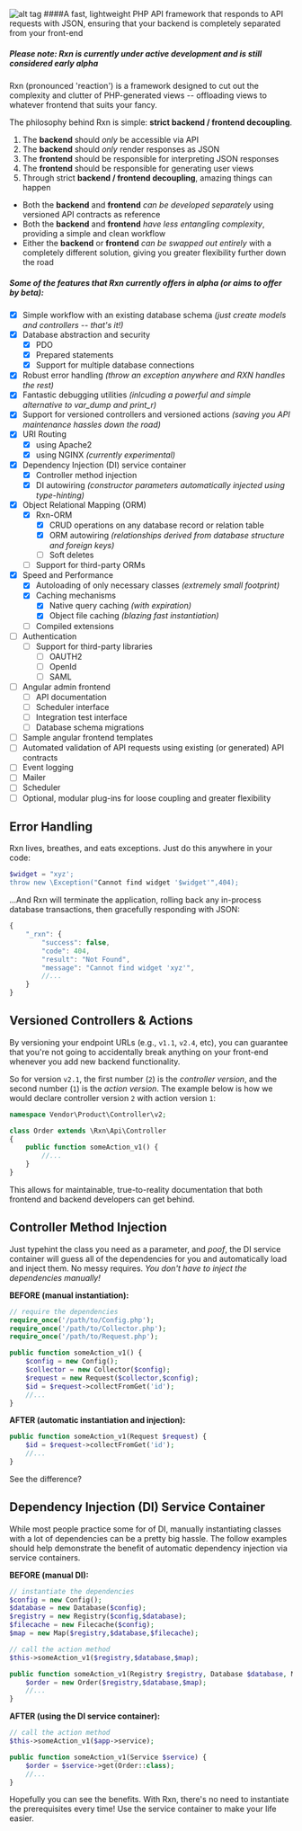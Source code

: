 ![alt tag](http://i.imgur.com/nu63B1J.png?1)
####A fast, lightweight PHP API framework that responds to API requests with JSON, ensuring that your backend is completely separated from your front-end

##### Please note: Rxn is currently under active development and is still considered *early* alpha

Rxn (pronounced 'reaction') is a framework designed to cut out the complexity and clutter of PHP-generated views -- offloading views to whatever frontend that suits your fancy.

The philosophy behind Rxn is simple: **strict backend / frontend decoupling**.

1. The **backend** should *only* be accessible via API
2. The **backend** should *only* render responses as JSON
3. The **frontend** should be responsible for interpreting JSON responses
4. The **frontend** should be responsible for generating user views
5. Through strict **backend / frontend decoupling**, amazing things can happen
  *  Both the **backend** and **frontend** *can be developed separately* using versioned API contracts as reference
  *  Both the **backend** and **frontend** *have less entangling complexity*, providing a simple and clean workflow
  *  Either the **backend** or **frontend** *can be swapped out entirely* with a completely different solution, giving you greater flexibility further down the road

##### Some of the features that Rxn currently offers in alpha (or aims to offer by beta):
- [X] Simple workflow with an existing database schema *(just create models and controllers -- that's it!)*
- [X] Database abstraction and security
   - [X] PDO
   - [X] Prepared statements
   - [X] Support for multiple database connections
- [X] Robust error handling *(throw an exception anywhere and RXN handles the rest)*
- [X] Fantastic debugging utilities *(inlcuding a powerful and simple alternative to var_dump and print_r)*
- [X] Support for versioned controllers and versioned actions *(saving you API maintenance hassles down the road)*
- [X] URI Routing
   - [X] using Apache2
   - [X] using NGINX *(currently experimental)*
- [X] Dependency Injection (DI) service container
   - [X] Controller method injection
   - [X] DI autowiring *(constructor parameters automatically injected using type-hinting)*
- [X] Object Relational Mapping (ORM)
   - [X] Rxn-ORM
      - [X] CRUD operations on any database record or relation table
      - [X] ORM autowiring *(relationships derived from database structure and foreign keys)*
      - [ ] Soft deletes
   - [ ] Support for third-party ORMs
- [X] Speed and Performance
   - [X] Autoloading of only necessary classes *(extremely small footprint)*
   - [X] Caching mechanisms
       - [X] Native query caching *(with expiration)*
       - [X] Object file caching *(blazing fast instantiation)*
   - [ ] Compiled extensions
- [ ] Authentication  
   - [ ] Support for third-party libraries
     - [ ] OAUTH2
     - [ ] OpenId
     - [ ] SAML 
- [ ] Angular admin frontend
  - [ ] API documentation
  - [ ] Scheduler interface
  - [ ] Integration test interface
  - [ ] Database schema migrations
- [ ] Sample angular frontend templates
- [ ] Automated validation of API requests using existing (or generated) API contracts
- [ ] Event logging
- [ ] Mailer
- [ ] Scheduler
- [ ] Optional, modular plug-ins for loose coupling and greater flexibility

## Error Handling
Rxn lives, breathes, and eats exceptions. Just do this anywhere in your code:
```php
$widget = "xyz';
throw new \Exception("Cannot find widget '$widget'",404);
```
...And Rxn will terminate the application, rolling back any in-process database transactions, then gracefully responding with JSON:

```javascript
{
    "_rxn": {
        "success": false,
        "code": 404,
        "result": "Not Found",
        "message": "Cannot find widget 'xyz'",
        //...
    }
}
```

## Versioned Controllers & Actions
By versioning your endpoint URLs (e.g., `v1.1`, `v2.4`, etc), you can guarantee that you're not going to accidentally break anything on your front-end whenever you add new backend functionality.

So for version `v2.1`, the first number (`2`) is the *controller version*, and the second number (`1`) is the *action version*. The example below is how we would declare controller version `2` with action version `1`:

```php
namespace Vendor\Product\Controller\v2;

class Order extends \Rxn\Api\Controller
{
    public function someAction_v1() {
        //...
    }
}
```
 This allows for maintainable, true-to-reality documentation that both frontend and backend developers can get behind.

## Controller Method Injection
Just typehint the class you need as a parameter, and *poof*, the DI service container will guess all of the dependencies for you and automatically load and inject them. No messy requires. *You don't have to inject the dependencies manually!*

**BEFORE (manual instantiation):**
```php
// require the dependencies
require_once('/path/to/Config.php');
require_once('/path/to/Collector.php');
require_once('/path/to/Request.php');

public function someAction_v1() {
    $config = new Config();
    $collector = new Collector($config);
    $request = new Request($collector,$config);
    $id = $request->collectFromGet('id');
    //...
}
```
**AFTER (automatic instantiation and injection):**
```php
public function someAction_v1(Request $request) {
    $id = $request->collectFromGet('id');
    //...
}
```
See the difference?

## Dependency Injection (DI) Service Container
While most people practice some for of DI, manually instantiating classes with a lot of dependencies can be a pretty big hassle. The follow examples should help demonstrate the benefit of automatic dependency injection via service containers.

**BEFORE (manual DI):**
```php
// instantiate the dependencies
$config = new Config();
$database = new Database($config);
$registry = new Registry($config,$database);
$filecache = new Filecache($config);
$map = new Map($registry,$database,$filecache);

// call the action method
$this->someAction_v1($registry,$database,$map);

public function someAction_v1(Registry $registry, Database $database, Map $map) {
    $order = new Order($registry,$database,$map);
    //...
}
```
**AFTER (using the DI service container):**
```php
// call the action method
$this->someAction_v1($app->service);

public function someAction_v1(Service $service) {
    $order = $service->get(Order::class);
    //...
}
```
Hopefully you can see the benefits. With Rxn, there's no need to instantiate the prerequisites every time! Use the service container to make your life easier.
